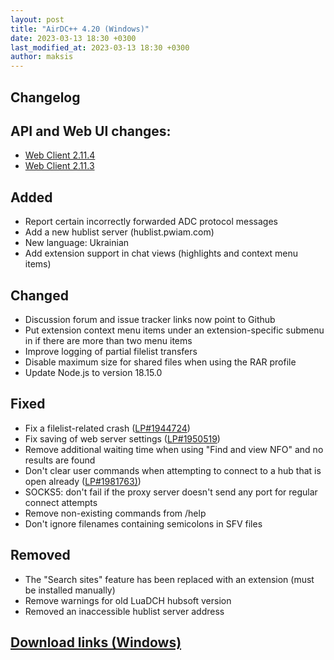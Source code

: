 ```yaml
---
layout: post
title: "AirDC++ 4.20 (Windows)"
date: 2023-03-13 18:30 +0300
last_modified_at: 2023-03-13 18:30 +0300
author: maksis
---
```


<!--more-->

## Changelog



## API and Web UI changes:

- [Web Client 2.11.4](http://airdcpp-web.github.io/2023/03/11/version-2.11.4.html)
- [Web Client 2.11.3](http://airdcpp-web.github.io/2022/12/02/version-2.11.3.html)

## Added

- Report certain incorrectly forwarded ADC protocol messages
- Add a new hublist server (hublist.pwiam.com)
- New language: Ukrainian
- Add extension support in chat views (highlights and context menu items)

## Changed

- Discussion forum and issue tracker links now point to Github
- Put extension context menu items under an extension-specific submenu in if there are more than two menu items
- Improve logging of partial filelist transfers
- Disable maximum size for shared files when using the RAR profile
- Update Node.js to version 18.15.0

## Fixed

- Fix a filelist-related crash ([LP#1944724](https://bugs.launchpad.net/airdcpp/+bug/1944724))
- Fix saving of web server settings ([LP#1950519](https://bugs.launchpad.net/airdcpp/+bug/1950519))
- Remove additional waiting time when using "Find and view NFO" and no results are found
- Don't clear user commands when attempting to connect to a hub that is open already ([LP#1981763)](https://bugs.launchpad.net/airdcpp/+bug/1981763))
- SOCKS5: don't fail if the proxy server doesn't send any port for regular connect attempts
- Remove non-existing commands from /help
- Don't ignore filenames containing semicolons in SFV files

## Removed

- The "Search sites" feature has been replaced with an extension (must be installed manually)
- Remove warnings for old LuaDCH hubsoft version
- Removed an inaccessible hublist server address

## [Download links (Windows)](/docs/installation/windows.html)
